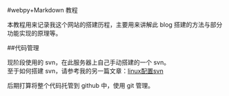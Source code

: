 #webpy+Markdown 教程

本教程用来记录我这个网站的搭建历程，主要用来讲解此 blog 搭建的方法与部分功能实现的原理等。




##代码管理

现阶段使用的 svn，在此服务器上自己手动搭建的一个 svn。  
至于如何搭建 svn，请参考我的另一篇文章：[linux配置svn](/linux/linux_svn.html)

后期打算将整个代码托管到 github 中，使用 git 管理。